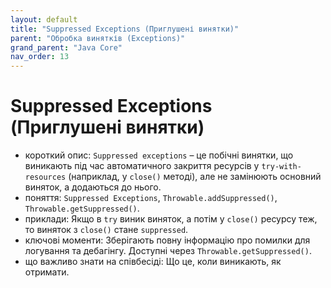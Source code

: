 ```yaml
---
layout: default
title: "Suppressed Exceptions (Приглушені винятки)"
parent: "Обробка винятків (Exceptions)"
grand_parent: "Java Core"
nav_order: 13
---
```


# Suppressed Exceptions (Приглушені винятки)

*   короткий опис: `Suppressed exceptions` – це побічні винятки, що виникають під час автоматичного закриття ресурсів у `try-with-resources` (наприклад, у `close()` методі), але не замінюють основний виняток, а додаються до нього.
*   поняття: `Suppressed Exceptions`, `Throwable.addSuppressed()`, `Throwable.getSuppressed()`.
*   приклади: Якщо в `try` виник виняток, а потім у `close()` ресурсу теж, то виняток з `close()` стане `suppressed`.
*   ключові моменти: Зберігають повну інформацію про помилки для логування та дебагінгу. Доступні через `Throwable.getSuppressed()`.
*   що важливо знати на співбесіді: Що це, коли виникають, як отримати.
